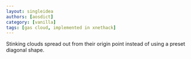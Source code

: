 ```yaml
---
layout: singleidea
authors: [aosdict]
category: [vanilla]
tags: [gas cloud, implemented in xnethack]
---
```

Stinking clouds spread out from their origin point instead of using a preset diagonal shape.
